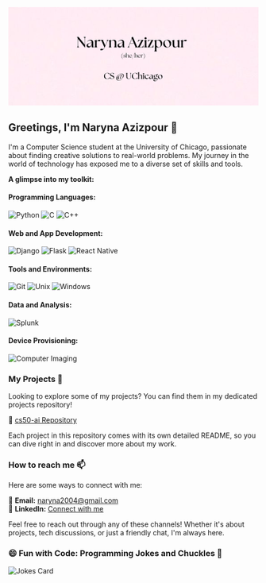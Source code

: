![Header Image](./images/header_image.png)

## Greetings, I'm Naryna Azizpour 👋

I'm a Computer Science student at the University of Chicago, passionate about finding creative solutions to real-world problems. My journey in the world of technology has exposed me to a diverse set of skills and tools.

**A glimpse into my toolkit:**

#### Programming Languages:
![Python](https://img.shields.io/badge/Python-Advanced-brightgreen)
![C](https://img.shields.io/badge/C-Advanced-brightgreen)
![C++](https://img.shields.io/badge/C++-Intermediate-yellow)

#### Web and App Development:
![Django](https://img.shields.io/badge/Django-Experienced-orange)
![Flask](https://img.shields.io/badge/Flask-Experienced-orange)
![React Native](https://img.shields.io/badge/React_Native-Experienced-orange)

#### Tools and Environments:
![Git](https://img.shields.io/badge/Git-Experienced-orange)
![Unix](https://img.shields.io/badge/Unix-Experienced-orange)
![Windows](https://img.shields.io/badge/Windows-Experienced-orange)

#### Data and Analysis:
![Splunk](https://img.shields.io/badge/Splunk-Experienced-orange)

#### Device Provisioning:
![Computer Imaging](https://img.shields.io/badge/Computer_Imaging-Advanced-brightgreen)

### My Projects 🚀

Looking to explore some of my projects? You can find them in my dedicated projects repository!

📁 [cs50-ai Repository](https://github.com/cyl-art/cs50-ai)

Each project in this repository comes with its own detailed README, so you can dive right in and discover more about my work.

### How to reach me 📫

Here are some ways to connect with me:

📧 **Email:** [naryna2004@gmail.com](mailto:naryna2004@gmail.com)<br>
📱 **LinkedIn:** [Connect with me](https://www.linkedin.com/in/naryna-azizpour)

Feel free to reach out through any of these channels! Whether it's about projects, tech discussions, or just a friendly chat, I'm always here.

### 😄 Fun with Code: Programming Jokes and Chuckles 🤖

![Jokes Card](https://readme-jokes.vercel.app/api?hideBorder&theme=gruvbox)

